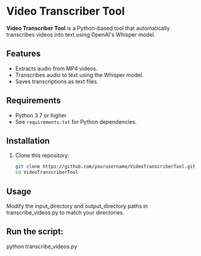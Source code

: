 # Video Transcriber Tool

**Video Transcriber Tool** is a Python-based tool that automatically transcribes videos into text using OpenAI's Whisper model.

## Features

- Extracts audio from MP4 videos.
- Transcribes audio to text using the Whisper model.
- Saves transcriptions as text files.

## Requirements

- Python 3.7 or higher
- See `requirements.txt` for Python dependencies.

## Installation

1. Clone this repository:
   ```bash
   git clone https://github.com/yourusername/VideoTranscriberTool.git
   cd VideoTranscriberTool

## Usage
Modify the input_directory and output_directory paths in transcribe_videos.py to match your directories.

## Run the script:

python transcribe_videos.py
